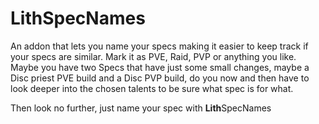 # LithSpecNames
An addon that lets you name your specs making it easier to keep track if your specs are similar. Mark it as PVE, Raid, PVP or anything you like.
Maybe you have two Specs that have just some small changes, maybe a Disc priest PVE build and a Disc PVP build, 
do you now and then have to look deeper into the chosen talents to be sure what spec is for what. 

Then look no further, just name your spec with **Lith**SpecNames
